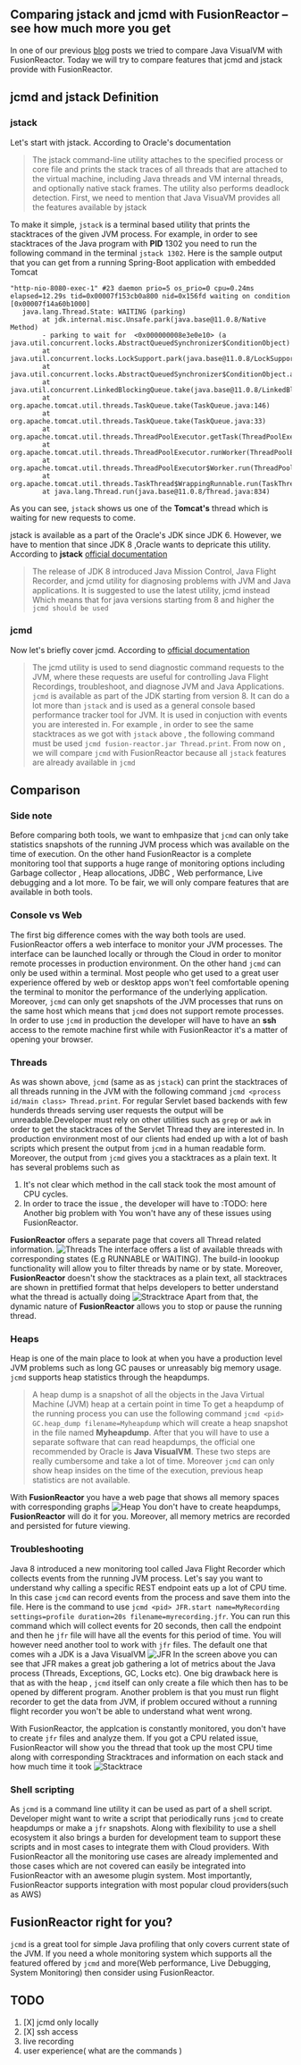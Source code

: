 ## Comparing jstack and jcmd with FusionReactor – see how much more you get

In one of our previous [blog](https://www.fusion-reactor.com/blog/java-visualvm-alternatives/) posts we tried to compare Java VisualVM with FusionReactor. Today we will try to compare features that jcmd and jstack provide with FusionReactor.


## jcmd and jstack Definition
### jstack
Let's start with jstack. According to Oracle's documentation
>The jstack command-line utility attaches to the specified process or core file and prints the stack traces of all threads that are attached to the virtual machine, including Java threads and VM internal threads, and optionally native stack frames. The utility also performs deadlock detection.
First, we need to mention that Java VisuaVM provides all the features available by jstack

To make it simple, `jstack` is a terminal based utility that prints the stacktraces of the given JVM process.
For example, in order to see stacktraces of the Java program with **PID** 1302 you need to run the following command in the terminal `jstack 1302`. 
Here is the sample output that you can get from a running Spring-Boot application with embedded Tomcat

```
"http-nio-8080-exec-1" #23 daemon prio=5 os_prio=0 cpu=0.24ms elapsed=12.29s tid=0x00007f153cb0a800 nid=0x156fd waiting on condition  [0x00007f14a60b1000]
   java.lang.Thread.State: WAITING (parking)
        at jdk.internal.misc.Unsafe.park(java.base@11.0.8/Native Method)
        - parking to wait for  <0x000000008e3e0e10> (a java.util.concurrent.locks.AbstractQueuedSynchronizer$ConditionObject)
        at java.util.concurrent.locks.LockSupport.park(java.base@11.0.8/LockSupport.java:194)
        at java.util.concurrent.locks.AbstractQueuedSynchronizer$ConditionObject.await(java.base@11.0.8/AbstractQueuedSynchronizer.java:2081)
        at java.util.concurrent.LinkedBlockingQueue.take(java.base@11.0.8/LinkedBlockingQueue.java:433)
        at org.apache.tomcat.util.threads.TaskQueue.take(TaskQueue.java:146)
        at org.apache.tomcat.util.threads.TaskQueue.take(TaskQueue.java:33)
        at org.apache.tomcat.util.threads.ThreadPoolExecutor.getTask(ThreadPoolExecutor.java:1114)
        at org.apache.tomcat.util.threads.ThreadPoolExecutor.runWorker(ThreadPoolExecutor.java:1176)
        at org.apache.tomcat.util.threads.ThreadPoolExecutor$Worker.run(ThreadPoolExecutor.java:659)
        at org.apache.tomcat.util.threads.TaskThread$WrappingRunnable.run(TaskThread.java:61)
        at java.lang.Thread.run(java.base@11.0.8/Thread.java:834)
```

As you can see, `jstack` shows us one of the **Tomcat's** thread which is waiting for new requests to come.

jstack is available as a part of the Oracle's JDK since JDK 6. However, we have to mention that since JDK 8 ,Oracle wants to depricate this utility. According to **jstack** [official documentation](https://docs.oracle.com/javase/8/docs/technotes/guides/troubleshoot/tooldescr016.html)
>The release of JDK 8 introduced Java Mission Control, Java Flight Recorder, and jcmd utility for diagnosing problems with JVM and Java applications. It is suggested to use the latest utility, jcmd instead
Which means that for java versions starting from 8 and higher the `jcmd should be used`
### jcmd
Now let's briefly cover jcmd.
According to [official documentation](https://docs.oracle.com/javase/8/docs/technotes/guides/troubleshoot/tooldescr006.html)
> The jcmd utility is used to send diagnostic command requests to the JVM, where these requests are useful for controlling Java Flight Recordings, troubleshoot, and diagnose JVM and Java Applications.
`jcmd` is available as part of the JDK starting from version 8. It can do a lot more than `jstack` and is used as a general console based performance tracker tool for JVM. It is used in conjuction with events you are interested in. For example , in order to see the same stacktraces as we got with `jstack` above , the following command must be used `jcmd fusion-reactor.jar Thread.print`. 
From now on , we will compare `jcmd` with FusionReactor because all `jstack` features are already available in `jcmd`


## Comparison

### Side note
Before comparing both tools, we want to emhpasize that `jcmd` can only take statistics snapshots of the running JVM process which was available on the time of execution. On the other hand FusionReactor is a complete monitoring tool that supports a huge range of monitoring options including Garbage collector , Heap allocations, JDBC , Web performance, Live debugging and a lot more. To be fair, we will only compare features that are available in both tools.

### Console vs Web
The first big difference comes with the way both tools are used. FusionReactor offers a web interface to monitor your JVM processes. The interface can be launched locally or through the Cloud in order to monitor remote processes in production environment. On the other hand `jcmd` can only be used within a terminal. Most people who get used to a great user experience offered by web or desktop apps won't feel comfortable opening the terminal to monitor the performance of the underlying application. Moreover, `jcmd` can only get snapshots of the JVM processes that runs on the same host which means that `jcmd` does not support remote processes. In order to use `jcmd` in production the developer will have to have an **ssh** access to the remote machine first while with FusionReactor it's a matter of opening your browser.

### Threads
As was shown above, `jcmd` (same as as `jstack`) can print the stacktraces of all threads running in the JVM with the following command `jcmd <process id/main class> Thread.print`. For regular Servlet based backends with few hunderds threads serving user requests the output will be unreadable.Developer must rely on other utilities such as `grep` or `awk` in order to get the stacktraces of the Servlet Thread they are interested in. In production environment most of our clients had ended up with a lot of bash scripts which present the output from `jcmd` in a human readable form. Moreover, the output from `jcmd` gives you a stacktraces as a plain text. It has several problems such as
1. It's not clear which method in the call stack took the most amount of CPU cycles.
2. In order to trace the issue , the developer will have to :TODO: here
Another big problem with 
You won't have any of these issues using FusionReactor. 

 **FusionReactor** offers a separate page that covers all Thread related information.
![Threads](https://www.fusion-reactor.com/wp-content/uploads/2022/06/Threads.png)
The interface offers a list of available threads with corresponding states (E.g RUNNABLE or WAITING). The build-in loookup functionality will allow you to filter threads by name or by state. Moreover, **FusionReactor** doesn't show the stacktraces as a plain text, all stacktraces are shown in prettified format that helps developers to better understand what the thread is actually doing
![Stracktrace](https://www.fusion-reactor.com/wp-content/uploads/2022/06/Stacktrace.png)
Apart from that, the dynamic nature of **FusionReactor** allows you to stop or pause the running thread.

### Heaps
Heap is one of the main place to look at when you have a production level JVM problems such as long GC pauses or unreasably big memory usage.
`jcmd` supports heap statistics through the heapdumps.
>A heap dump is a snapshot of all the objects in the Java Virtual Machine (JVM) heap at a certain point in time
To get a heapdump of the running process you can use the following command `jcmd <pid> GC.heap_dump filename=Myheapdump` which will create a heap snapshot in the file named **Myheapdump**. After that you will have to use a separate software that can read heapdumps, the official one recommended by Oracle is **Java VisualVM**. These two steps are really cumbersome and take a lot of time. Moreover `jcmd` can only show heap insides on the time of the execution, previous heap statistics are not available.

With **FusionReactor** you have a web page that shows all memory spaces with corresponding graphs
![Heap](https://www.fusion-reactor.com/wp-content/uploads/2022/06/FR-Memory-Overview-1024x620.png)
You don't have to create heapdumps, **FusionReactor** will do it for you. Moreover, all memory metrics are recorded and persisted for future viewing.

### Troubleshooting
Java 8 introduced a new monitoring tool called Java Flight Recorder which collects events from the running JVM process.  Let's say you want to understand why calling a specific REST endpoint eats up a lot of CPU time. In this case `jcmd` can record events from the process and save them into the file. Here is the command to use `jcmd <pid> JFR.start name=MyRecording settings=profile duration=20s filename=myrecording.jfr`. You can run this command which will collect events for 20 seconds, then call the endpoint and then he `jfr` file will have all the events for this period of time. You will however need another tool to work with `jfr` files. The default one that comes wih a JDK is a Java VisualVM
![JFR](JFR.png)
In the screen above you can see that JFR makes a great job gathering a lot of metrics about the Java process (Threads, Exceptions, GC, Locks etc). One big drawback here is that as with the heap , `jcmd` itself can only create a file which then has to be opened by different program. Another problem is that you must run flight recorder to get the data from JVM, if problem occured without a running flight recorder you won't be able to understand what went wrong.

With FusionReactor, the applcation is constantly monitored, you don't have to create `jfr` files and analyze them. If you got a CPU related issue, FusionReactor will show you the thread that took up the most CPU time along with corresponding Stracktraces and information on each stack and how much time it took 
![Stacktrace](https://www.fusion-reactor.com/wp-content/uploads/2020/02/FusionReactor-Profiler-Transaction-Breakdown.jpg)


### Shell scripting
As `jcmd` is a command line utility it can be used as part of a shell script. Developer might want to write a script that periodically runs `jcmd` to create heapdumps or make a `jfr` snapshots. Along with flexibility to use a shell ecosystem it also brings a burden for development team to support these scripts and in most cases to integrate them with Cloud providers. With FusionReactor all the monitoring use cases are already implemented and those cases which are not covered can easily be integrated into FusionReactor with an awesome plugin system. Most importantly, FusionReactor supports integration with most popular cloud providers(such as AWS)


## FusionReactor right for you?
`jcmd` is a great tool for simple Java profiling that only covers current state of the JVM. If you need a whole monitoring system which supports all the featured offered by `jcmd` and more(Web performance, Live Debugging, System Monitoring) then consider using FusionReactor.

## TODO
1. [X] jcmd only locally
2. [X] ssh access
3. live recording
4. user experience( what are the commands )
